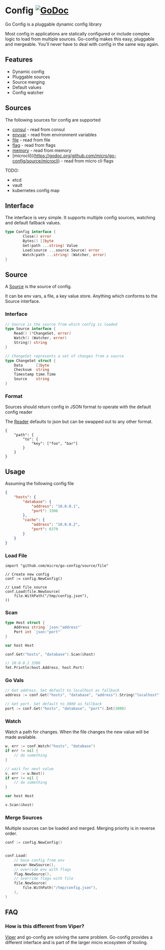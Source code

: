 # Config [![GoDoc](https://godoc.org/github.com/micro/go-config?status.svg)](https://godoc.org/github.com/micro/go-config)

Go Config is a pluggable dynamic config library

Most config in applications are statically configured or include complex logic to load from multiple sources. Go-config makes this easy, 
pluggable and mergeable. You'll never have to deal with config in the same way again.

## Features

- Dynamic config
- Pluggable sources
- Source merging
- Default values
- Config watcher

## Sources

The following sources for config are supported

- [consul](https://godoc.org/github.com/micro/go-config/source/consul) - read from consul
- [envvar](https://godoc.org/github.com/micro/go-config/source/envvar) - read from environment variables
- [file](https://godoc.org/github.com/micro/go-config/source/file) - read from file
- [flag](https://godoc.org/github.com/micro/go-config/source/flag) - read from flags
- [memory](https://godoc.org/github.com/micro/go-config/source/memory) - read from memory
- [microcli]((https://godoc.org/github.com/micro/go-config/source/microcli) - read from micro cli flags

TODO:

- etcd
- vault
- kubernetes config map

## Interface

The interface is very simple. It supports multiple config sources, watching and default fallback values.

```go
type Config interface {
        Close() error
        Bytes() []byte
        Get(path ...string) Value
        Load(source ...source.Source) error
        Watch(path ...string) (Watcher, error)
}
```

## Source

A [Source](https://godoc.org/github.com/micro/go-config/source#Source) is the source of config. 

It can be env vars, a file, a key value store. Anything which conforms to the Source interface.

### Interface

```go
// Source is the source from which config is loaded
type Source interface {
	Read() (*ChangeSet, error)
	Watch() (Watcher, error)
	String() string
}

// ChangeSet represents a set of changes from a source
type ChangeSet struct {
	Data      []byte
	Checksum  string
	Timestamp time.Time
	Source    string
}
```

### Format

Sources should return config in JSON format to operate with the default config reader

The [Reader](https://godoc.org/github.com/micro/go-config/reader#Reader) defaults to json but can be swapped out to any other format.

```
{
	"path": {
		"to": {
			"key": ["foo", "bar"]
		}
	}
}
```

## Usage

Assuming the following config file

```json
{
    "hosts": {
        "database": {
            "address": "10.0.0.1",
            "port": 3306
        },
        "cache": {
            "address": "10.0.0.2",
            "port": 6379
        }
    }
}
```

### Load File

```
import "github.com/micro/go-config/source/file"

// Create new config
conf := config.NewConfig()

// Load file source
conf.Load(file.NewSource(
	file.WithPath("/tmp/config.json"),
))
```

### Scan

```go
type Host struct {
	Address string `json:"address"`
	Port int `json:"port"`
}

var host Host

conf.Get("hosts", "database").Scan(&host)

// 10.0.0.1 3306
fmt.Println(host.Address, host.Port)
```

### Go Vals

```go
// Get address. Set default to localhost as fallback
address := conf.Get("hosts", "database", "address").String("localhost")

// Get port. Set default to 3000 as fallback
port := conf.Get("hosts", "database", "port").Int(3000)
```

### Watch

Watch a path for changes. When the file changes the new value will be made available.

```go
w, err := conf.Watch("hosts", "database")
if err != nil {
	// do something
}

// wait for next value
v, err := w.Next()
if err != nil {
	// do something
}

var host Host

v.Scan(&host)
```

### Merge Sources

Multiple sources can be loaded and merged. Merging priority is in reverse order. 

```go
conf := config.NewConfig()


conf.Load(
	// base config from env
	envvar.NewSource(),
	// override env with flags
	flag.NewSource(),
	// override flags with file
	file.NewSource(
		file.WithPath("/tmp/config.json"),
	),
)
```

## FAQ

### How is this different from Viper?

[Viper](https://github.com/spf13/viper) and go-config are solving the same problem. Go-config provides a different interface and is part of the larger micro 
ecosystem of tooling.

